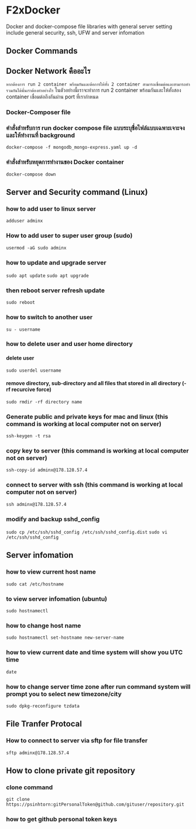 # F2xDocker
Docker and docker-compose file libraries
with general server setting include general security, ssh, UFW and server infomation

## Docker Commands
## Docker Network คืออะไร
`หากต้องการ run 2 container พร้อมกันและต้อการให้ทั้ง 2 container สามารถเชื่อมต่อและสามารถทำรวมกันได้นั้นเราต้องทำอย่างไร`
ในตัวอย่างนี้เราจะทำการ run 2 container พร้อมกันและให้ทั้งสอง container เชื่อมต่อถึงกันผ่าน port ที่เรากำหนด

### Docker-Composer file 

### คำสั่งสำหรับการ run docker compose file แบบระบุชื่อไฟล์แบบเฉพาะเจาะจงและให้ทำงานที่ background 
`docker-compose -f mongodb_mongo-express.yaml up -d`

### คำสั่งสำหรับหยุดการทำงานของ Docker container
`docker-compose down`

## Server and Security command (Linux)
### how to add user to linux server
`adduser adminx`
### How to add user to super user group (sudo)
`usermod -aG sudo adminx`
### how to update and upgrade server
`sudo apt update`
`sudo apt upgrade`
### then reboot server refresh update 
`sudo reboot`

### how to switch to another user
`su - username`

### how to delete user and user home directory 
#### delete user 
`sudo userdel username`
#### remove directory, sub-directory and all files that stored in all directory (-rf recurcive force) 
`sudo rmdir -rf directory name`

### Generate public and private keys for mac and linux (this command is working at local computer not on server)
`ssh-keygen -t rsa`
### copy key to server (this command is working at local computer not on server)
`ssh-copy-id adminx@178.128.57.4`
### connect to server with ssh (this command is working at local computer not on server)
`ssh adminx@178.128.57.4`
### modify and backup sshd_config 
`sudo cp /etc/ssh/sshd_config /etc/ssh/sshd_config.dist`
`sudo vi /etc/ssh/sshd_config`

## Server infomation
### how to view current host name
`sudo cat /etc/hostname`
### to view server infomation (ubuntu)
`sudo hostnamectl`
### how to change host name
`sudo hostnamectl set-hostname new-server-name`
### how to view current date and time system will show you UTC time
`date`
### how to change server time zone after run command system will prompt you to select new timezone/city
`sudo dpkg-reconfigure tzdata`

## File Tranfer Protocal
### How to connect to server via sftp for file transfer
`sftp adminx@178.128.57.4`


## How to clone private git repository
### clone command
`git clone https://psinhtorn:gitPersonalToken@github.com/gituser/repository.git`
### how to get github personal token keys



